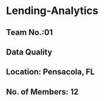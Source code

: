 # Lending-Analytics
## Team No.:01
## Data Quality
## Location: Pensacola, FL
## No. of Members: 12
